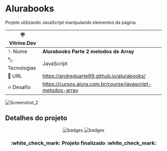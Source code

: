 # Alurabooks

Projeto  utilizando JavaScript manipulando elementos da página.

| :placard: Vitrine.Dev |     |
| -------------  | --- |
| :sparkles: Nome        | **Alurabooks Parte 2 metodos de Array**
| :label: Tecnologias | JavaScript
| :rocket: URL         | https://andreduarte99.github.io/alurabooks/
| :fire: Desafio     | https://cursos.alura.com.br/course/javascript-metodos-array

<!-- Inserir imagem com a #vitrinedev ao final do link -->

![Screenshot_2](https://github.com/user-attachments/assets/694a38bd-2114-4b42-a04b-8a62e99e68b2#vitrinedev)


## Detalhes do projeto

<p align="center">
<img src="https://img.shields.io/badge/STATUS-FINALIZADO-green" alt="badges"/>
<img src="https://img.shields.io/github/stars/andreduarte99?style=social" alt="badges"/>
</p>
<h3 align="center"> 
    :white_check_mark: Projeto finalizado  :white_check_mark:
</h3>
